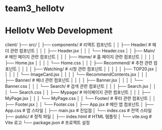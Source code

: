# team3_hellotv
# Hellotv Web Development

client/
├── src/
│   ├── components/               # 리액트 컴포넌트
│   │   ├── Header/               # 헤더 관련 컴포넌트
│   │   │   ├── Header.jsx
│   │   │   └── Header.css
│   │   ├── Main/                 # 메인 페이지 관련 컴포넌트
│   │   │   ├── Home/             # 홈 페이지 관련 컴포넌트
│   │   │   │   ├── Home.jsx
│   │   │   │   └── Home.css
│   │   │   ├── Recommend/         # 추천 관련 컴포넌트
│   │   │   │   ├── Watching/      # 시청 관련 컴포넌트
│   │   │   │   │   ├── TOP20.jsx
│   │   │   │   │   └── ImageCard.jsx
│   │   │   │   └── RecommendContents.jsx
│   │   │   ├── Banner/            # 배너 관련 컴포넌트
│   │   │   │   ├── Banner.jsx
│   │   │   │   └── Banner.css
│   │   │   └── Search/            # 검색 관련 컴포넌트
│   │   │       ├── Search.jsx
│   │   │       └── Search.css
│   │   ├── Mypage/                # 마이페이지 관련 컴포넌트
│   │   │   ├── MyPage.jsx
│   │   │   └── MyPage.css
│   │   └── Footer/                # 푸터 관련 컴포넌트
│   │       ├── Footer.jsx
│   │       └── Footer.css
│   ├── App.jsx                    # 메인 앱 컴포넌트
│   ├── App.css                    # 앱 스타일
│   ├── main.jsx                   # 진입점
│   └── index.css                  # 전역 스타일
├── public/                        # 정적 파일
│   ├── index.html                 # HTML 템플릿
│   └── vite.svg                   # Vite 로고
└── package.json                   # 프로젝트 설정